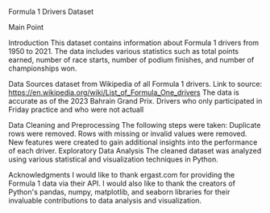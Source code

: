 Formula 1 Drivers Dataset

Main Point


Introduction
This dataset contains information about Formula 1 drivers from 1950 to 2021. The data includes various statistics such as total points earned, number of race starts, number of podium finishes, and number of championships won.

Data Sources
dataset from Wikipedia of all Formula 1 drivers. Link to source: https://en.wikipedia.org/wiki/List_of_Formula_One_drivers
The data is accurate as of the 2023 Bahrain Grand Prix. Drivers who only participated in Friday practice and who were not actuall

Data Cleaning and Preprocessing
The following steps were taken:
Duplicate rows were removed.
Rows with missing or invalid values were removed.
New features were created to gain additional insights into the performance of each driver.
Exploratory Data Analysis
The cleaned dataset was analyzed using various statistical and visualization techniques in Python.


Acknowledgments
I would like to thank ergast.com for providing the Formula 1 data via their API. I would also like to thank the creators of Python's pandas, numpy, matplotlib, and seaborn libraries for their invaluable contributions to data analysis and visualization.




